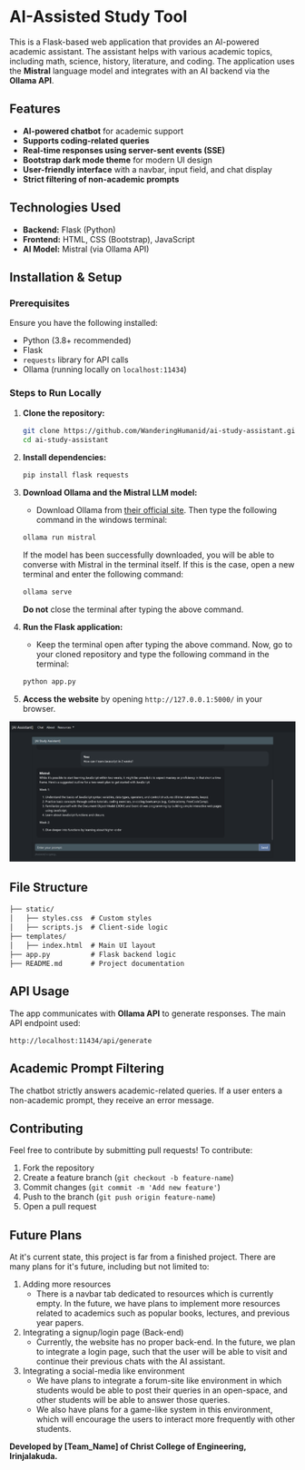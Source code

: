 # AI-Assisted Study Tool

This is a Flask-based web application that provides an AI-powered academic assistant. The assistant helps with various academic topics, including math, science, history, literature, and coding. The application uses the **Mistral** language model and integrates with an AI backend via the **Ollama API**.

## Features
- **AI-powered chatbot** for academic support
- **Supports coding-related queries**
- **Real-time responses using server-sent events (SSE)**
- **Bootstrap dark mode theme** for modern UI design
- **User-friendly interface** with a navbar, input field, and chat display
- **Strict filtering of non-academic prompts**

## Technologies Used
- **Backend:** Flask (Python)
- **Frontend:** HTML, CSS (Bootstrap), JavaScript
- **AI Model:** Mistral (via Ollama API)

## Installation & Setup
### Prerequisites
Ensure you have the following installed:
- Python (3.8+ recommended)
- Flask
- `requests` library for API calls
- Ollama (running locally on `localhost:11434`)

### Steps to Run Locally
1. **Clone the repository:**
   ```sh
   git clone https://github.com/WanderingHumanid/ai-study-assistant.git
   cd ai-study-assistant
   ```
2. **Install dependencies:**
   ```sh
   pip install flask requests
   ```
3. **Download Ollama and the Mistral LLM model:**
     - Download Ollama from [their official site](https://ollama.com/). Then type the following command in the windows terminal:

   ```sh
   ollama run mistral
   ```

   If the model has been successfully downloaded, you will be able to converse with Mistral in the terminal itself. If this is the case, open a new terminal and enter the following command:

   ```sh
   ollama serve
   ```
   **Do not** close the terminal after typing the above command.

4. **Run the Flask application:**
   - Keep the terminal open after typing the above command. Now, go to your cloned repository and type the following command in the terminal:
   
   ```sh
   python app.py
   ```
5. **Access the website** by opening `http://127.0.0.1:5000/` in your browser.

![Website Preview ](static/images/website-preview.png)
## File Structure
```
├── static/
│   ├── styles.css  # Custom styles
│   ├── scripts.js  # Client-side logic
├── templates/
│   ├── index.html  # Main UI layout
├── app.py          # Flask backend logic
├── README.md       # Project documentation
```

## API Usage
The app communicates with **Ollama API** to generate responses. The main API endpoint used:
```plaintext
http://localhost:11434/api/generate
```

## Academic Prompt Filtering
The chatbot strictly answers academic-related queries. If a user enters a non-academic prompt, they receive an error message.

## Contributing
Feel free to contribute by submitting pull requests! To contribute:
1. Fork the repository
2. Create a feature branch (`git checkout -b feature-name`)
3. Commit changes (`git commit -m 'Add new feature'`)
4. Push to the branch (`git push origin feature-name`)
5. Open a pull request

## Future Plans
At it's current state, this project is far from a finished project. There are many plans for it's future, including but not limited to:
1. Adding more resources
    - There is a navbar tab dedicated to resources which is currently empty. In the future, we have plans to implement more resources related to academics such as popular books, lectures, and previous year papers. 
2. Integrating a signup/login page (Back-end)
    - Currently, the website has no proper back-end. In the future, we plan to integrate a login page, such that the user will be able to visit and continue their previous chats with the AI assistant.
3. Integrating a social-media like environment
    - We have plans to integrate a forum-site like environment in which students would be able to post their queries in an open-space, and other students will be able to answer those queries. 
    - We also have plans for a game-like system in this environment, which will encourage the users to interact more frequently with other students.

**Developed by [Team_Name] of Christ College of Engineering, Irinjalakuda.**